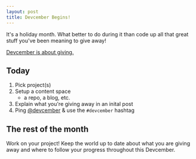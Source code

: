 ```yaml
---
layout: post
title: Devcember Begins!
---
```


It's a holiday month. What better to do during it than code up all that
great stuff you've been meaning to give away!

[Devcember is about giving.](about)

## Today

1. Pick project(s)
2. Setup a content space
   * a repo, a blog, etc.
3. Explain what you're giving away in an inital post
4. Ping [@devcember](http://twitter.com/devcember) & use the `#devcember` hashtag

## The rest of the month

Work on your project! Keep the world up to date about what you are giving away
and where to follow your progress throughout this Devcember.
